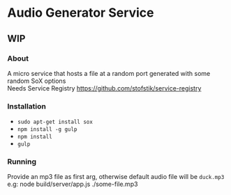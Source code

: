 # Audio Generator Service

## WIP

### About
A micro service that hosts a file at a random port generated with some random SoX options  
Needs Service Registry https://github.com/stofstik/service-registry

### Installation
- `sudo apt-get install sox`
- `npm install -g gulp`
- `npm install`
- `gulp`

### Running
Provide an mp3 file as first arg, otherwise default audio file will be `duck.mp3`
e.g: node build/server/app.js ./some-file.mp3
